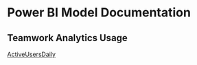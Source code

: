 # Power BI Model Documentation

## Teamwork Analytics Usage

[ActiveUsersDaily](/twa/powerbi/model-documentation/usage/ActiveUsersDaily.md)
